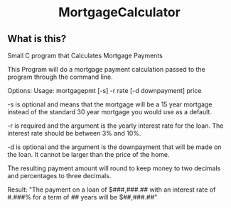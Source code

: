 <h1 align="center">MortgageCalculator</h1>

## What is this?

Small C program that Calculates Mortgage Payments

This Program will do a mortgage payment calculation passed to the program through the command line.

Options:
Usage: mortgagepmt [-s] -r rate [-d downpayment] price 

-s is optional and means that the mortgage will be a 15 year mortgage instead of the standard 30 year mortgage you would use as a default.

-r is required and the argument is the yearly interest rate for the loan. The interest rate should be between 3% and 10%.

-d is optional and the argument is the downpayment that will be made on the loan. It cannot be larger than the price of the home.

The resulting payment amount will round to keep money to two decimals and percentages to three decimals.

Result:
"The payment on a loan of $###,###.## with an interest rate of #.###% for a term of ## years will be $##,###.##"
